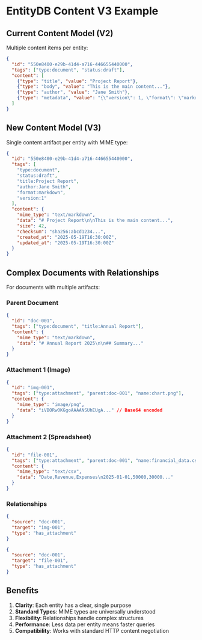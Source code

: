 # EntityDB Content V3 Example

## Current Content Model (V2)
Multiple content items per entity:
```json
{
  "id": "550e8400-e29b-41d4-a716-446655440000",
  "tags": ["type:document", "status:draft"],
  "content": [
    {"type": "title", "value": "Project Report"},
    {"type": "body", "value": "This is the main content..."},
    {"type": "author", "value": "Jane Smith"},
    {"type": "metadata", "value": "{\"version\": 1, \"format\": \"markdown\"}"}
  ]
}
```

## New Content Model (V3)
Single content artifact per entity with MIME type:
```json
{
  "id": "550e8400-e29b-41d4-a716-446655440000",
  "tags": [
    "type:document",
    "status:draft",
    "title:Project Report",
    "author:Jane Smith",
    "format:markdown",
    "version:1"
  ],
  "content": {
    "mime_type": "text/markdown",
    "data": "# Project Report\n\nThis is the main content...",
    "size": 42,
    "checksum": "sha256:abcd1234...",
    "created_at": "2025-05-19T16:30:00Z",
    "updated_at": "2025-05-19T16:30:00Z"
  }
}
```

## Complex Documents with Relationships

For documents with multiple artifacts:

### Parent Document
```json
{
  "id": "doc-001",
  "tags": ["type:document", "title:Annual Report"],
  "content": {
    "mime_type": "text/markdown",
    "data": "# Annual Report 2025\n\n## Summary..."
  }
}
```

### Attachment 1 (Image)
```json
{
  "id": "img-001",
  "tags": ["type:attachment", "parent:doc-001", "name:chart.png"],
  "content": {
    "mime_type": "image/png",
    "data": "iVBORw0KGgoAAAANSUhEUgA..." // Base64 encoded
  }
}
```

### Attachment 2 (Spreadsheet)
```json
{
  "id": "file-001",
  "tags": ["type:attachment", "parent:doc-001", "name:financial_data.csv"],
  "content": {
    "mime_type": "text/csv",
    "data": "Date,Revenue,Expenses\n2025-01-01,50000,30000..."
  }
}
```

### Relationships
```json
{
  "source": "doc-001",
  "target": "img-001",
  "type": "has_attachment"
}
```
```json
{
  "source": "doc-001",
  "target": "file-001",
  "type": "has_attachment"
}
```

## Benefits

1. **Clarity**: Each entity has a clear, single purpose
2. **Standard Types**: MIME types are universally understood
3. **Flexibility**: Relationships handle complex structures
4. **Performance**: Less data per entity means faster queries
5. **Compatibility**: Works with standard HTTP content negotiation